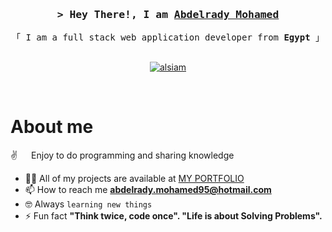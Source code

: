 <!-- Intro  -->
<h3 align="center">
        <samp>&gt; Hey There!, I am
                <b><a target="_blank" href="https://abdelrady-portfolio-nextjs.vercel.app">Abdelrady Mohamed</a></b>
        </samp>
</h3>

<p align="center"> 
  <samp>
    「 I am a full stack web application developer from <b>Egypt</b> 」
    <br>
    <br>
  </samp>
</p>

<p align="center">
 <a href="https://www.linkedin.com/in/abdelrady-mohamed/" target="_blank">
  <img src="https://img.shields.io/badge/LinkedIn-0077B5?style=for-the-badge&logo=linkedin&logoColor=white" alt="alsiam"/>
 </a>
</p>
<br />

<!-- About Section -->
 # About me
 ✌️ &emsp; Enjoy to do programming and sharing knowledge <br/>
- 👨‍💻 All of my projects are available at <a href="https://abdelrady-portfolio-nextjs.vercel.app" rel="nofollow">MY PORTFOLIO</a>
- 📫 How to reach me **abdelrady.mohamed95@hotmail.com**
- 🤓 Always <code>learning new things</code>
- ⚡ Fun fact **"Think twice, code once". "Life is about Solving Problems".**

